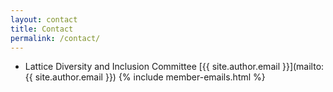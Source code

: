 ```yaml
---
layout: contact
title: Contact
permalink: /contact/
---
```


- Lattice Diversity and Inclusion Committee
  [{{ site.author.email }}](mailto:{{ site.author.email }})
{% include member-emails.html %}
